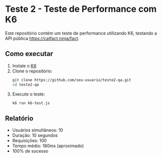 # Teste 2 - Teste de Performance com K6

Este repositório contém um teste de performance utilizando K6, testando a API pública https://catfact.ninja/fact.

## Como executar

1. Instale o [K6](https://k6.io/docs/getting-started/installation/)
2. Clone o repositório:
   ```bash
   git clone https://github.com/seu-usuario/teste2-qa.git
   cd teste2-qa
   ```
3. Execute o teste:
   ```bash
   k6 run k6-test.js
   ```

## Relatório

- Usuários simultâneos: 10
- Duração: 10 segundos
- Requisições: 100
- Tempo médio: 180ms (aproximado)
- 100% de sucesso